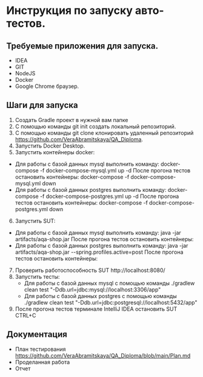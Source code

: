 # Инструкция по запуску авто-тестов.

## Требуемые приложения для запуска.
- IDEA
- GIT
- NodeJS
- Docker
- Google Chrome браузер.

## Шаги для запуска
1. Создать Gradle проект в нужной вам папке
2. С помощью команды git init создать локальный репозиторий.
3. С помощью команды git clone клонировать удаленный репозиторий https://github.com/VeraAbramitskaya/QA_Diploma.
4. Запустить Docker Desktop.
5. Запустить контейнеры docker:
* Для работы с базой данных mysql выполнить команду:
  docker-compose -f docker-compose-mysql.yml up -d
  После прогона тестов остановить контейнеры:
  docker-compose -f docker-compose-mysql.yml down
* Для работы с базой данных postgres выполнить команду:
  docker-compose -f docker-compose-postgres.yml up -d
  После прогона тестов остановить контейнеры:
  docker-compose -f docker-compose-postgres.yml down
6. Запустить SUT:
* Для работы с базой данных mysql выполнить команду:
  java -jar artifacts/aqa-shop.jar
  После прогона тестов остановить контейнеры:
* Для работы с базой данных postgres выполнить команду:
  java -jar artifacts/aqa-shop.jar --spring.profiles.active=post
  После прогона тестов остановить контейнеры:
7. Проверить работоспособность SUT http://localhost:8080/
8. Запустить тесты:
    * Для работы с базой данных mysql с помощью команды
      ./gradlew clean test "-Ddb.url=jdbc:mysql://localhost:3306/app"
    * Для работы с базой данных postgres с помощью команды
      ./gradlew clean test "-Ddb.url=jdbc:postgresql://localhost:5432/app"
9. После прогона тестов терминале IntelliJ IDEA остановить SUT
   CTRL+C


## Документация
- План тестирования https://github.com/VeraAbramitskaya/QA_Diploma/blob/main/Plan.md
- Проделанная работа
- Отчет